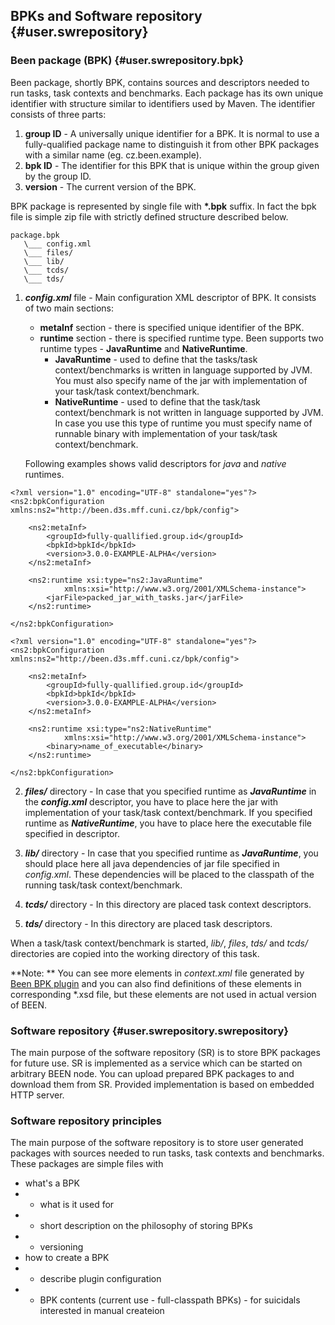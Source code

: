 ## BPKs and Software repository {#user.swrepository}

### Been package (BPK) {#user.swrepository.bpk}
Been package, shortly BPK, contains sources and descriptors needed to run tasks, task contexts and benchmarks.
Each package has its own unique identifier with structure similar to identifiers used by Maven. The identifier
consists of three parts: 

1. **group ID** -  	A universally unique identifier for a BPK. It is normal to use a fully-qualified package name to distinguish it from other BPK packages with a similar name (eg. cz.been.example).
2. **bpk ID** - The identifier for this BPK that is unique within the group given by the group ID.
3. **version** - The current version of the BPK.

BPK package is represented by single file with **\*.bpk** suffix. In fact the bpk file is simple zip file
with strictly defined structure described below.

    package.bpk
       \___ config.xml
       \___ files/
       \___ lib/
       \___ tcds/
       \___ tds/


1. ***config.xml*** file - Main configuration XML descriptor of BPK. It consists of two main sections:
    - **metaInf** section - there is specified unique identifier of the BPK. 
    - **runtime** section - there is specified runtime type. Been supports two runtime types - **JavaRuntime** and **NativeRuntime**. 
        - **JavaRuntime** - used to define that the tasks/task context/benchmarks is written in language supported by JVM. You must also specify name of the jar with implementation of your task/task context/benchmark.
        - **NativeRuntime** - used to define that the task/task context/benchmark is not written in language supported by JVM. In case you use this type of runtime you must specify name of runnable binary with implementation of your task/task context/benchmark.

    Following examples shows valid descriptors for *java* and *native* runtimes.

```
<?xml version="1.0" encoding="UTF-8" standalone="yes"?>
<ns2:bpkConfiguration xmlns:ns2="http://been.d3s.mff.cuni.cz/bpk/config">

    <ns2:metaInf>
        <groupId>fully-quallified.group.id</groupId>
        <bpkId>bpkId</bpkId>
        <version>3.0.0-EXAMPLE-ALPHA</version>
    </ns2:metaInf>
    
    <ns2:runtime xsi:type="ns2:JavaRuntime"
            xmlns:xsi="http://www.w3.org/2001/XMLSchema-instance">
        <jarFile>packed_jar_with_tasks.jar</jarFile>
    </ns2:runtime>
    
</ns2:bpkConfiguration>
```


```
<?xml version="1.0" encoding="UTF-8" standalone="yes"?>
<ns2:bpkConfiguration xmlns:ns2="http://been.d3s.mff.cuni.cz/bpk/config">

    <ns2:metaInf>
        <groupId>fully-quallified.group.id</groupId>
        <bpkId>bpkId</bpkId>
        <version>3.0.0-EXAMPLE-ALPHA</version>
    </ns2:metaInf>
    
    <ns2:runtime xsi:type="ns2:NativeRuntime"
            xmlns:xsi="http://www.w3.org/2001/XMLSchema-instance">
        <binary>name_of_executable</binary>
    </ns2:runtime>
            
</ns2:bpkConfiguration>
```

2. ***files/*** directory - In case that you specified runtime as ***JavaRuntime*** in the ***config.xml*** descriptor, you have to place here the jar with implementation of your task/task context/benchmark. If you specified runtime as ***NativeRuntime***, you have to place here the executable file specified in descriptor. 

3. ***lib/*** directory - In case that you specified runtime as ***JavaRuntime***, you should place here all java dependencies of jar file specified in *config.xml*. These dependencies will be placed to the classpath of the running task/task context/benchmark. 

4. ***tcds/*** directory - In this directory are placed task context descriptors.

5. ***tds/*** directory - In this directory are placed task descriptors.


When a task/task context/benchmark is started, *lib/*, *files*, *tds/* and *tcds/* directories are copied into the working directory of this task.

**Note: ** You can see more elements in *context.xml* file generated by [Been BPK plugin](user.bpkplugin) and you can also find definitions of these elements in corresponding \*.xsd file, but these elements are not used in actual version of BEEN. 





### Software repository {#user.swrepository.swrepository}
The main purpose of the software repository (SR) is to store BPK packages for future use. SR is implemented as a service which can be started on arbitrary BEEN node. You can upload prepared BPK packages to and download them from SR. Provided implementation is based on embedded HTTP server.


### <a id="user.swrepository.principles">Software repository principles</a>


The main purpose of the software repository is to store user generated packages with sources needed to run
tasks, task contexts and benchmarks. These packages are simple files with

* what's a BPK
* * what is it used for
* * short description on the philosophy of storing BPKs
* * versioning
* how to create a BPK
* * describe plugin configuration
* * BPK contents (current use - full-classpath BPKs) - for suicidals interested in manual createion



